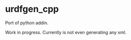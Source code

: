 # urdfgen_cpp

Port of python addin. 

Work in progress. Currently is not even generating any xml. 
